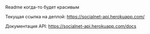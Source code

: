 Readme когда-то будет красивым

Текущая ссылка на деплой: https://socialnet-api.herokuapp.com/


Документация API: https://socialnet-api.herokuapp.com/docs
